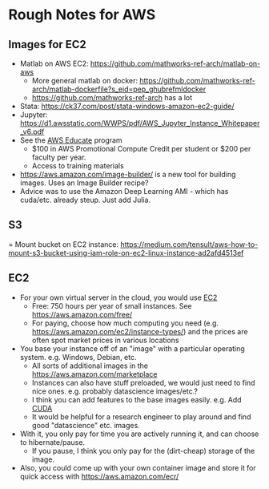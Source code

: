 # Rough Notes for AWS

## Images for EC2
 
- Matlab on AWS EC2: https://github.com/mathworks-ref-arch/matlab-on-aws
  - More general matlab on docker: https://github.com/mathworks-ref-arch/matlab-dockerfile?s_eid=pep_ghubrefmldocker
  - https://github.com/mathworks-ref-arch  has a lot
- Stata: https://ck37.com/post/stata-windows-amazon-ec2-guide/
- Jupyter: https://d1.awsstatic.com/WWPS/pdf/AWS_Jupyter_Instance_Whitepaper_v6.pdf
- See the [AWS Educate](https://aws.amazon.com/education/awseducate/) program
  - $100 in AWS Promotional Compute Credit per student or $200 per faculty per year.
  - Access to training materials
- https://aws.amazon.com/image-builder/  is a new tool for building images.  Uses an Image Builder recipe?
- Advice was to use the Amazon Deep Learning AMI - which has cuda/etc. already steup.  Just add Julia.

## S3
= Mount bucket on EC2 instance: https://medium.com/tensult/aws-how-to-mount-s3-bucket-using-iam-role-on-ec2-linux-instance-ad2afd4513ef

## EC2

- For your own virtual server in the cloud, you would use [EC2](https://aws.amazon.com/ec2/)
  - Free: 750 hours per year of small instances.  See https://aws.amazon.com/free/
  - For paying, choose how much computing you need (e.g. https://aws.amazon.com/ec2/instance-types/) and the prices are often spot market prices in various locations
- You base your instance off of an "image" with a particular operating system.  e.g. Windows, Debian, etc.
  - All sorts of additional images in the https://aws.amazon.com/marketplace
  - Instances can also have stuff preloaded, we would just need to find nice ones.  e.g. probably datascience images/etc.?
  - I think you can add features to the base images easily.  e.g. Add [CUDA](https://aws.amazon.com/marketplace/pp/B01LZMLK1K?qid=1575522727903&sr=0-2&ref_=srh_res_product_title)
  - It would be helpful for a research engineer to play around and find good "datascience" etc. images.
- With it, you only pay for time you are actively running it, and can choose to hibernate/pause.
   - If you pause, I think you only pay for the (dirt-cheap) storage of the image.
- Also, you could come up with your own container image and store it for quick access with https://aws.amazon.com/ecr/

